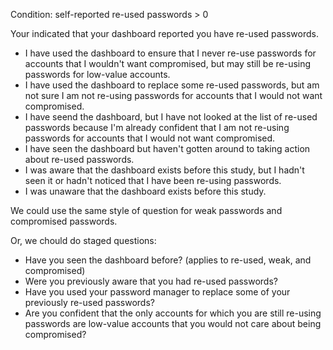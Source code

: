 

Condition: self-reported re-used passwords > 0

Your indicated that your dashboard reported you have re-used passwords.

- I have used the dashboard to ensure that I never re-use passwords for accounts that I wouldn't want compromised, but may still be re-using passwords for low-value accounts.
- I have used the dashboard to replace some re-used passwords, but am not sure I am not re-using passwords for accounts that I would not want compromised.
- I have seend the dashboard, but I have not looked at the list of re-used passwords because I'm already confident that I am not re-using passwords for accounts that I would not want compromised.
- I have seen the dashboard but haven't gotten around to taking action about re-used passwords.
- I was aware that the dashboard exists before this study, but I hadn't seen it or hadn't noticed that I have been re-using passwords.
- I was unaware that the dashboard exists before this study.


We could use the same style of question for weak passwords and compromised passwords.

Or, we chould do staged questions:

 - Have you seen the dashboard before?  (applies to re-used, weak, and compromised)
 - Were you previously aware that you had re-used passwords?
 - Have you used your password manager to replace some of your previously re-used passwords?
 - Are you confident that the only accounts for which you are still re-using passwords are low-value accounts that you would not care about being compromised?
 